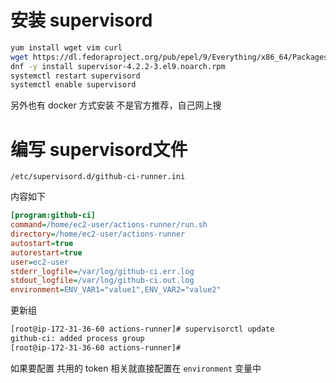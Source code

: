 
# 安装 supervisord

```bash
yum install wget vim curl
wget https://dl.fedoraproject.org/pub/epel/9/Everything/x86_64/Packages/s/supervisor-4.2.2-3.el9.noarch.rpm
dnf -y install supervisor-4.2.2-3.el9.noarch.rpm
systemctl restart supervisord
systemctl enable supervisord
```

另外也有 docker 方式安装 不是官方推荐，自己网上搜

# 编写 supervisord文件

`/etc/supervisord.d/github-ci-runner.ini`

内容如下

```ini
[program:github-ci]
command=/home/ec2-user/actions-runner/run.sh
directory=/home/ec2-user/actions-runner
autostart=true
autorestart=true
user=ec2-user
stderr_logfile=/var/log/github-ci.err.log
stdout_logfile=/var/log/github-ci.out.log
environment=ENV_VAR1="value1",ENV_VAR2="value2"
```

更新组 

```bash
[root@ip-172-31-36-60 actions-runner]# supervisorctl update
github-ci: added process group
[root@ip-172-31-36-60 actions-runner]#
```

如果要配置 共用的 token 相关就直接配置在 `environment` 变量中
